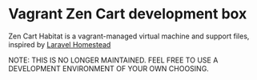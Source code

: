 Vagrant Zen Cart development box
=======

Zen Cart Habitat is a vagrant-managed virtual machine and support files, inspired by [Laravel Homestead](https://github.com/laravel/homestead)

NOTE: THIS IS NO LONGER MAINTAINED. FEEL FREE TO USE A DEVELOPMENT ENVIRONMENT OF YOUR OWN CHOOSING.

